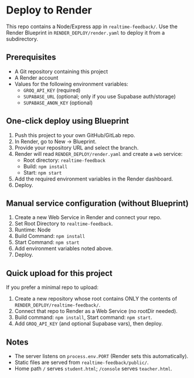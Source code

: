 # Deploy to Render

This repo contains a Node/Express app in `realtime-feedback/`. Use the Render Blueprint in `RENDER_DEPLOY/render.yaml` to deploy it from a subdirectory.

## Prerequisites
- A Git repository containing this project
- A Render account
- Values for the following environment variables:
  - `GROQ_API_KEY` (required)
  - `SUPABASE_URL` (optional; only if you use Supabase auth/storage)
  - `SUPABASE_ANON_KEY` (optional)

## One-click deploy using Blueprint
1. Push this project to your own GitHub/GitLab repo.
2. In Render, go to New -> Blueprint.
3. Provide your repository URL and select the branch.
4. Render will read `RENDER_DEPLOY/render.yaml` and create a `web` service:
   - Root directory: `realtime-feedback`
   - Build: `npm install`
   - Start: `npm start`
5. Add the required environment variables in the Render dashboard.
6. Deploy.

## Manual service configuration (without Blueprint)
1. Create a new Web Service in Render and connect your repo.
2. Set Root Directory to `realtime-feedback`.
3. Runtime: Node
4. Build Command: `npm install`
5. Start Command: `npm start`
6. Add environment variables noted above.
7. Deploy.

## Quick upload for this project
If you prefer a minimal repo to upload:
1. Create a new repository whose root contains ONLY the contents of `RENDER_DEPLOY/realtime-feedback/`.
2. Connect that repo to Render as a Web Service (no rootDir needed).
3. Build command: `npm install`, Start command: `npm start`.
4. Add `GROQ_API_KEY` (and optional Supabase vars), then deploy.

## Notes
- The server listens on `process.env.PORT` (Render sets this automatically).
- Static files are served from `realtime-feedback/public/`.
- Home path `/` serves `student.html`; `/console` serves `teacher.html`.
